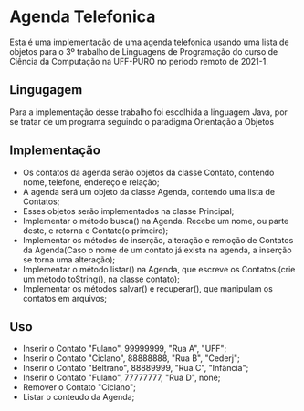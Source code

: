 # Agenda Telefonica

Esta é uma implementação de uma agenda telefonica usando uma lista de objetos para o 3º trabalho de Linguagens de Programação do curso de Ciência da Computação na UFF-PURO no periodo remoto de 2021-1.

## Lingugagem

Para a implementação desse trabalho foi escolhida a linguagem Java, por se tratar de um programa seguindo o paradigma Orientação a Objetos

## Implementação

* Os contatos da agenda serão objetos da classe Contato, contendo nome, telefone, endereço e relação;
* A agenda será um objeto da classe Agenda, contendo uma lista de Contatos;
* Esses objetos serão implementados na classe Principal;
* Implementar o método busca() na Agenda. Recebe um nome, ou parte deste, e retorna o Contato(o primeiro);
* Implementar os métodos de inserção, alteração e remoção de Contatos da Agenda(Caso o nome de um contato já exista na agenda, a inserção se torna uma alteração);
* Implementar o método listar() na Agenda, que escreve os Contatos.(crie um método toString(), na classe contato);
* Implementar os métodos salvar() e recuperar(), que manipulam os contatos em arquivos;

## Uso

* Inserir o Contato "Fulano", 99999999, "Rua A", "UFF";
* Inserir o Contato "Ciclano", 88888888, "Rua B", "Cederj";
* Inserir o Contato "Beltrano", 88889999, "Rua C", "Infância";
* Inserir o Contato "Fulano", 77777777, "Rua D", none;
* Remover o Contato "Ciclano";
* Listar o conteudo da Agenda;
